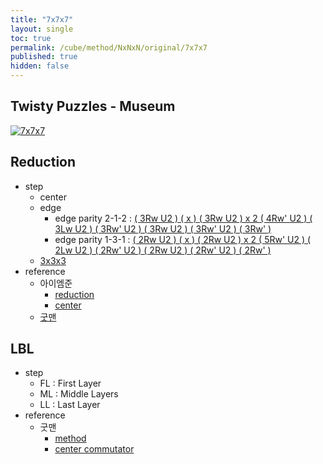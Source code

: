 ```yaml
---
title: "7x7x7"
layout: single
toc: true
permalink: /cube/method/NxNxN/original/7x7x7
published: true
hidden: false
---
```


<head>
  <base target="_blank">
</head>



## Twisty Puzzles - Museum

<a href="https://twistypuzzles.com/app/museum/museum_showitem.php?pkey=1486">
  <img alt="7x7x7" src="https://twistypuzzles.com/museum/large/01486-02.jpg">
</a>



## Reduction

- step
  - center
  - edge
    - edge parity 2-1-2 : [( 3Rw U2 ) ( x ) ( 3Rw U2 ) x 2 ( 4Rw' U2 ) ( 3Lw U2 ) ( 3Rw' U2 ) ( 3Rw U2 ) ( 3Rw' U2 ) ( 3Rw' )](https://alpha.twizzle.net/edit/?puzzle=7x7x7&stickering=OLL&setup-anchor=end&alg=%283Rw+U2%27%29+x+%283Rw+U2%27%292+%284Rw%27+U2%27%29+%283Lw+U2%27%29+%283Rw%27+U2%27%29+%283Rw+U2%27%29+%283Rw%27+U2%27%29+3Rw%27)
    - edge parity 1-3-1 : [( 2Rw U2 ) ( x ) ( 2Rw U2 ) x 2 ( 5Rw' U2 ) ( 2Lw U2 ) ( 2Rw' U2 ) ( 2Rw U2 ) ( 2Rw' U2 ) ( 2Rw' )](https://alpha.twizzle.net/edit/?puzzle=7x7x7&stickering=OLL&setup-anchor=end&alg=%282Rw+U2%27%29+x+%282Rw+U2%27%292+%285Rw%27+U2%27%29+%282Lw+U2%27%29+%282Rw%27+U2%27%29+%282Rw+U2%27%29+%282Rw%27+U2%27%29+2Rw%27)
  - [3x3x3](/cube/method/NxNxN/original/3x3x3)
- reference
  - 아이엠준
    - [reduction](https://youtu.be/3wynYMk4eZk)
    - [center](https://youtu.be/4ViuGBx14zg)
  - [굿맨](https://youtu.be/cA-YbPc2VZs)



## LBL

- step
  - FL : First Layer
  - ML : Middle Layers
  - LL : Last Layer
- reference
  - 굿맨
    - [method](https://youtu.be/D_UYYz_OwOM)
    - [center commutator](https://youtu.be/HsUH_K_921w)
